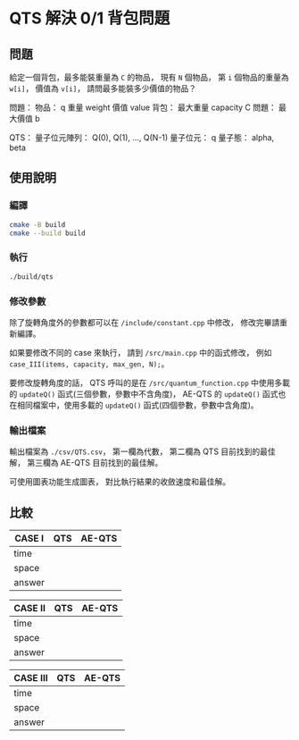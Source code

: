 # QTS 解決 0/1 背包問題

## 問題

給定一個背包，最多能裝重量為 `C` 的物品，
現有 `N` 個物品，
第 `i` 個物品的重量為 `w[i]`，
價值為 `v[i]`，
請問最多能裝多少價值的物品？

問題：
    物品： q
        重量 weight
        價值 value
    背包：
        最大重量 capacity C
    問題：
        最大價值 b

QTS：
    量子位元陣列： Q(0), Q(1), ..., Q(N-1)
        量子位元： q
            量子態： alpha, beta

## 使用說明

### 編譯

```bash
cmake -B build
cmake --build build
```

### 執行

```bash
./build/qts
```

### 修改參數

除了旋轉角度外的參數都可以在 `/include/constant.cpp` 中修改，
修改完畢請重新編譯。

如果要修改不同的 case 來執行，
請到 `/src/main.cpp` 中的函式修改，
例如 `case_III(items, capacity, max_gen, N);`。

要修改旋轉角度的話，
QTS 呼叫的是在 `/src/quantum_function.cpp` 中使用多載的 `updateQ()` 函式(三個參數，參數中不含角度)，
AE-QTS 的 `updateQ()` 函式也在相同檔案中，使用多載的 `updateQ()` 函式(四個參數，參數中含角度)。

### 輸出檔案

輸出檔案為 `./csv/QTS.csv`，
第一欄為代數，
第二欄為 QTS 目前找到的最佳解，
第三欄為 AE-QTS 目前找到的最佳解。

可使用圖表功能生成圖表，
對比執行結果的收斂速度和最佳解。

## 比較

| CASE I    | QTS | AE-QTS |
| --------- | --- | ------ |
| time      |||
| space     |||
| answer    |||

| CASE II   | QTS | AE-QTS |
| --------- | --- | ------ |
| time      |||
| space     |||
| answer    |||

| CASE III  | QTS | AE-QTS |
| --------- | --- | ------ |
| time      |||
| space     |||
| answer    |||
